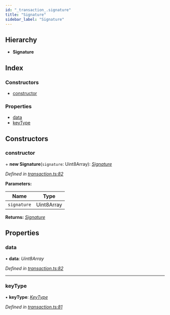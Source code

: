 ```yaml
---
id: "_transaction_.signature"
title: "Signature"
sidebar_label: "Signature"
---
```


## Hierarchy

* **Signature**

## Index

### Constructors

* [constructor](_transaction_.signature.md#constructor)

### Properties

* [data](_transaction_.signature.md#data)
* [keyType](_transaction_.signature.md#keytype)

## Constructors

###  constructor

\+ **new Signature**(`signature`: Uint8Array): *[Signature](_transaction_.signature.md)*

*Defined in [transaction.ts:82](https://github.com/nearprotocol/nearlib/blob/f222a4e/src.ts/transaction.ts#L82)*

**Parameters:**

Name | Type |
------ | ------ |
`signature` | Uint8Array |

**Returns:** *[Signature](_transaction_.signature.md)*

## Properties

###  data

• **data**: *Uint8Array*

*Defined in [transaction.ts:82](https://github.com/nearprotocol/nearlib/blob/f222a4e/src.ts/transaction.ts#L82)*

___

###  keyType

• **keyType**: *[KeyType](../enums/_utils_key_pair_.keytype.md)*

*Defined in [transaction.ts:81](https://github.com/nearprotocol/nearlib/blob/f222a4e/src.ts/transaction.ts#L81)*
